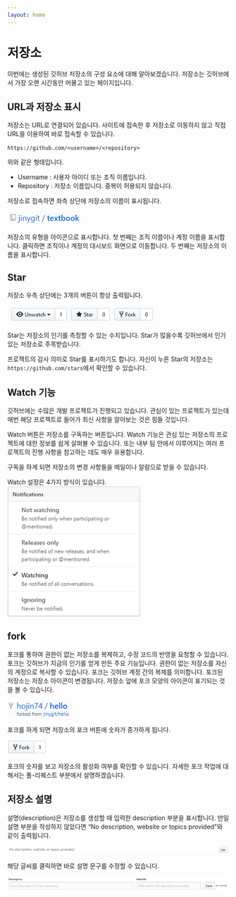 ```yaml
---
layout: home
---
```

# 저장소
이번에는 생성된 깃허브 저장소의 구성 요소에 대해 알아보겠습니다. 저장소는 깃허브에서 가장 오랜 시간동안 머물고 있는 페이지입니다. 

## URL과 저장소 표시
저장소는 URL로 연결되어 있습니다. 사이트에 접속한 후 저장소로 이동하지 않고 직접 URL을 이용하여 바로 접속할 수 있습니다.

```
https://github.com/<username>/<repository>
```

위와 같은 형태입니다.

* Username : 사용자 아이디 또는 조직 이름입니다.
* Repository : 저장소 이름입니다. 중복이 허용되지 않습니다.

저장소로 접속하면 좌측 상단에 저장소의 이름이 표시됩니다.

![github](./img/repository_01.png)  

저장소의 유형을 아이콘으로 표시합니다. 첫 번째는 조직 이름이나 계정 이름을 표시합니다. 클릭하면 조직이나 계정의 대시보드 화면으로 이동합니다. 두 번째는 저장소의 이름을 표시합니다.

## Star
저장소 우측 상단에는 3개의 버튼이 항상 출력됩니다. 

![github](./img/repository_02.png)  

Star는 저장소의 인기를 측정할 수 있는 수치입니다. Star가 많을수록 깃허브에서 인기 있는 저장소로 주목받습니다.

프로젝트의 감사 의미로 Star를 표시하기도 합니다. 자신이 누른 Star의 저장소는 `https://github.com/stars`에서 확인할 수 있습니다.

## Watch 기능
깃허브에는 수많은 개발 프로젝트가 진행되고 있습니다. 관심이 있는 프로젝트가 있는데 매번 해당 프로젝트로 들어가 최신 사항을 알아보는 것은 힘들 것입니다.

Watch 버튼은 저장소를 구독하는 버튼입니다. Watch 기능은 관심 있는 저장소의 프로젝트에 대한 정보를 쉽게 살펴볼 수 있습니다. 또는 내부 팀 안에서 이루어지는 여러 프로젝트의 진행 사항을 참고하는 데도 매우 유용합니다.

구독을 하게 되면 저장소의 변경 사항들을 메일이나 알람으로 받을 수 있습니다.

Watch 설정은 4가지 방식이 있습니다.
![github](./img/repository_03.png)  

## fork
포크를 통하여 권한이 없는 저장소를 복제하고, 수정 코드의 반영을 요청할 수 있습니다. 
포크는 깃허브가 지금의 인기를 얻게 만든 주요 기능입니다. 
권한이 없는 저장소를 자신의 계정으로 복사할 수 있습니다. 포크는 깃허브 계정 간의 복제를 의미합니다. 
포크된 저장소는 저장소 아이콘이 변경됩니다. 저장소 앞에 포크 모양의 아이콘이 표기되는 것을 볼 수 있습니다.

![github](./img/repository_04.png)  

포크를 하게 되면 저장소의 포크 버튼에 숫자가 증가하게 됩니다.

![github](./img/repository_05.png)  

포크의 숫자를 보고 저장소의 활성화 여부를 확인할 수 있습니다. 자세한 포크 작업에 대해서는 풀-리퀘스트 부분에서 설명하겠습니다.

## 저장소 설명
설명(description)은 저장소를 생성할 때 입력한 description 부분을 표시합니다. 
만일 설명 부분을 작성하지 않았다면 “No description, website or topics provided”와 같이 출력됩니다.

![github](./img/repository_06.png) 
 
해당 글씨를 클릭하면 바로 설명 문구를 수정할 수 있습니다.

![github](./img/repository_07.png)  